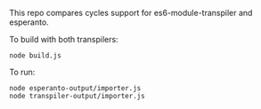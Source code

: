 This repo compares cycles support for es6-module-transpiler and esperanto.

To build with both transpilers: 

```
node build.js
```

To run:

```
node esperanto-output/importer.js
node transpiler-output/importer.js
```
